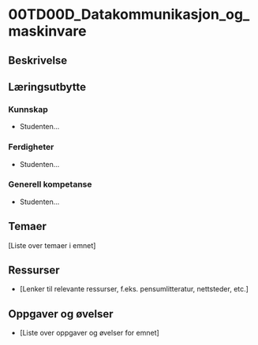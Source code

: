 # 00TD00D_Datakommunikasjon_og_maskinvare

## Beskrivelse



## Læringsutbytte

### Kunnskap
* Studenten...

### Ferdigheter
* Studenten...

### Generell kompetanse
* Studenten...

## Temaer

[Liste over temaer i emnet]

## Ressurser

*   [Lenker til relevante ressurser, f.eks. pensumlitteratur, nettsteder, etc.]

## Oppgaver og øvelser

*   [Liste over oppgaver og øvelser for emnet]
